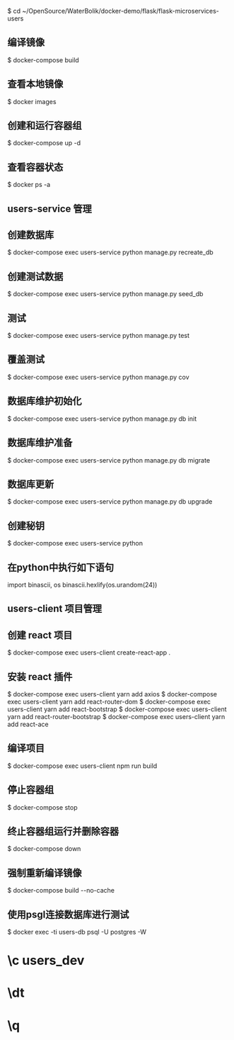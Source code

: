$ cd ~/OpenSource/WaterBolik/docker-demo/flask/flask-microservices-users

## 编译镜像
$ docker-compose build
## 查看本地镜像
$ docker images
## 创建和运行容器组
$ docker-compose up -d
## 查看容器状态
$ docker ps -a

## users-service 管理
## 创建数据库
$ docker-compose exec users-service python manage.py recreate_db
## 创建测试数据
$ docker-compose exec users-service python manage.py seed_db
## 测试
$ docker-compose exec users-service python manage.py test
## 覆盖测试
$ docker-compose exec users-service python manage.py cov
## 数据库维护初始化
$ docker-compose exec users-service python manage.py db init
## 数据库维护准备
$ docker-compose exec users-service python manage.py db migrate
## 数据库更新
$ docker-compose exec users-service python manage.py db upgrade

## 创建秘钥
$ docker-compose exec users-service python
## 在python中执行如下语句
import binascii, os
binascii.hexlify(os.urandom(24))

## users-client 项目管理
## 创建 react 项目
$ docker-compose exec users-client create-react-app .
## 安装 react 插件
$ docker-compose exec users-client yarn add axios
$ docker-compose exec users-client yarn add react-router-dom
$ docker-compose exec users-client yarn add react-bootstrap
$ docker-compose exec users-client yarn add react-router-bootstrap
$ docker-compose exec users-client yarn add react-ace
## 编译项目
$ docker-compose exec users-client npm run build


## 停止容器组
$ docker-compose stop
## 终止容器组运行并删除容器
$ docker-compose down
## 强制重新编译镜像
$ docker-compose build --no-cache

## 使用psgl连接数据库进行测试
$ docker exec -ti users-db psql -U postgres -W
#   \c users_dev
#   \dt
#   \q
